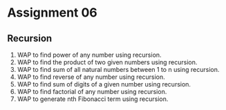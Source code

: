 # Assignment 06
## Recursion
1. WAP to find power of any number using recursion.
2. WAP to find the product of two given numbers using recursion.
3. WAP to find sum of all natural numbers between 1 to n using recursion.
4. WAP to find reverse of any number using recursion.
5. WAP to find sum of digits of a given number using recursion.
6. WAP to find factorial of any number using recursion.
7. WAP to generate nth Fibonacci term using recursion.